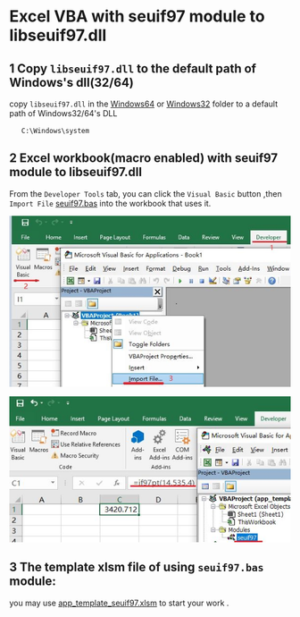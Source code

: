 # Excel VBA with seuif97 module to libseuif97.dll  

## 1 Copy `libseuif97.dll` to the default path of Windows's dll(32/64)

copy `libseuif97.dll` in the [Windows64](../../SharedLibrary/Windows64) or [Windows32](../../SharedLibrary/Windows32) folder to a default path of Windows32/64's DLL
      
       C:\Windows\system

## 2 Excel workbook(macro enabled) with seuif97 module to libseuif97.dll

From the `Developer Tools` tab, you can click the `Visual Basic` button ,then `Import File` [seuif97.bas](./seuif97.bas) into the workbook that uses it.

![Import](./img/import_module.jpg)

![module](./img/demo_module.jpg)

## 3 The template xlsm file of using `seuif97.bas` module: 

you may use  [app_template_seuif97.xlsm](./app_template_seuif97.xlsm) to start your work .
